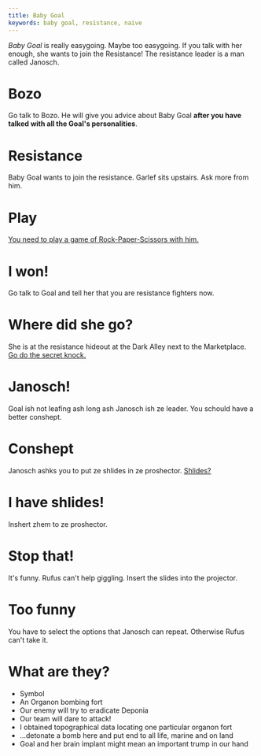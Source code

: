 ```yaml
---
title: Baby Goal
keywords: baby goal, resistance, naive
---
```


*Baby Goal* is really easygoing. Maybe too easygoing. If you talk with her enough, she wants to join the Resistance! The resistance leader is a man called Janosch.

#  Bozo
Go talk to Bozo. He will give you advice about Baby Goal **after you have talked with all the Goal's personalities**.

# Resistance
Baby Goal wants to join the resistance. Garlef sits upstairs. Ask more from him.

# Play
[You need to play a game of Rock-Paper-Scissors with him.](053-rock-paper-scissors.md)

# I won!
Go talk to Goal and tell her that you are resistance fighters now.

# Where did she go?
She is at the resistance hideout at the Dark Alley next to the Marketplace. [Go do the secret knock.](057-resistance.md)

# Janosch!
Goal ish not leafing ash long ash Janosch ish ze leader. You schould have a better conshept.

# Conshept
Janosch ashks you to put ze shlides in ze proshector. [Shlides?](051-join-crime.md)

# I have shlides!
Inshert zhem to ze proshector.

# Stop that!
It's funny. Rufus can't help giggling. Insert the slides into the projector.

# Too funny
You have to select the options that Janosch can repeat. Otherwise Rufus can't take it.

# What are they?
 * Symbol
 * An Organon bombing fort
 * Our enemy will try to eradicate Deponia
 * Our team will dare to attack!
 * I obtained topographical data locating one particular organon fort
 * ...detonate a bomb here and put end to all life, marine and on land
 * Goal and her brain implant might mean an important trump in our hand
